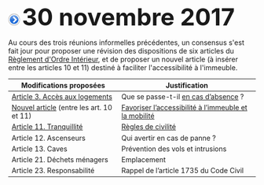 ![](item.png) <font size="14px"><b>30 novembre 2017</b></font>

Au cours des trois réunions informelles précédentes, un consensus s'est fait jour pour proposer une révision des dispositions de six articles du [Règlement d'Ordre Intérieur](http://brab80.webs.com/ROI_Brabanconne_CONSOLIDE_mai-2014.pdf), et de proposer un nouvel article (à insérer entre les articles 10 et 11) destiné à faciliter l'accessibilité à l'immeuble.

| Modifications proposées | Justification |
| --- | --- |
| [Article 3. Accès aux logements](/ROI_2018/art_03.md) | Que se passe-t-il [en cas d’absence](/ROI_2018/just_art_03.md) ? |
| [Nouvel article](/ROI_2018/art_10a.md) (entre les art. 10 et 11) | [Favoriser l’accessibilité à l’immeuble et la mobilité](/ROI_2018/just_art_10a.md) |
| [Article 11. Tranquillité](/ROI_2018/art_11.md) | [Règles de civilité](/ROI_2018/just_art_11.md) |
| Article 12. Ascenseurs | Qui avertir en cas de panne ? |
| Article 13. Caves | Prévention des vols et intrusions |
| Article 21. Déchets ménagers | Emplacement |
| Article 23. Responsabilité | Rappel de l’article 1735 du Code Civil |



